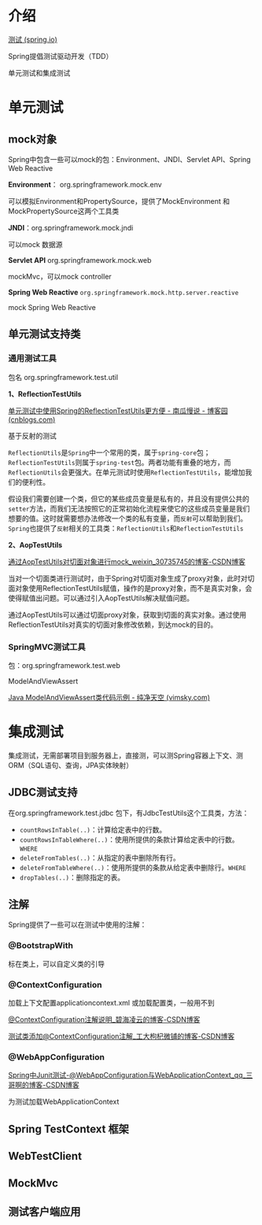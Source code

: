 # 介绍

[测试 (spring.io)](https://docs.spring.io/spring-framework/docs/current/reference/html/testing.html#testing-introduction)

Spring提倡测试驱动开发（TDD）

单元测试和集成测试

# 单元测试

## mock对象

Spring中包含一些可以mock的包：Environment、JNDI、Servlet API、Spring Web Reactive

**Environment**： org.springframework.mock.env

可以模拟Environment和PropertySource，提供了MockEnvironment 和 MockPropertySource这两个工具类

**JNDI**：org.springframework.mock.jndi

可以mock 数据源

**Servlet API**  org.springframework.mock.web

mockMvc，可以mock controller

**Spring Web Reactive**   `org.springframework.mock.http.server.reactive`

mock Spring Web Reactive 

## 单元测试支持类

### 通用测试工具

包名 org.springframework.test.util 

**1、ReflectionTestUtils**

[单元测试中使用Spring的ReflectionTestUtils更方便 - 南瓜慢说 - 博客园 (cnblogs.com)](https://www.cnblogs.com/larrydpk/p/12853451.html)

基于反射的测试

`ReflectionUtils`是`Spring`中一个常用的类，属于`spring-core`包；`ReflectionTestUtils`则属于`spring-test`包。两者功能有重叠的地方，而`ReflectionUtils`会更强大。在单元测试时使用`ReflectionTestUtils`，能增加我们的便利性。

假设我们需要创建一个类，但它的某些成员变量是私有的，并且没有提供公共的`setter`方法，而我们无法按照它的正常初始化流程来使它的这些成员变量是我们想要的值。这时就需要想办法修改一个类的私有变量，而`反射`可以帮助到我们。`Spring`也提供了`反射`相关的工具类：`ReflectionUtils`和`ReflectionTestUtils`

**2、AopTestUtils**

[ 通过AopTestUtils对切面对象进行mock_weixin_30735745的博客-CSDN博客](https://blog.csdn.net/weixin_30735745/article/details/98140037)

​	当对一个切面类进行测试时，由于Spring对切面对象生成了proxy对象，此时对切面对象使用ReflectionTestUtils赋值，操作的是proxy对象，而不是真实对象，会使得赋值出问题。可以通过引入AopTestUtils解决赋值问题。

​	通过AopTestUtils可以通过切面proxy对象，获取到切面的真实对象。通过使用ReflectionTestUtils对真实的切面对象修改依赖，到达mock的目的。

### SpringMVC测试工具

包：org.springframework.test.web

ModelAndViewAssert

[Java ModelAndViewAssert类代码示例 - 纯净天空 (vimsky.com)](https://vimsky.com/examples/detail/java-class-org.springframework.test.web.ModelAndViewAssert.html)

# 集成测试

集成测试，无需部署项目到服务器上，直接测，可以测Spring容器上下文、测ORM（SQL语句、查询，JPA实体映射）

## JDBC测试支持

在org.springframework.test.jdbc 包下，有JdbcTestUtils这个工具类，方法：

- `countRowsInTable(..)`：计算给定表中的行数。
- `countRowsInTableWhere(..)`：使用所提供的条款计算给定表中的行数。`WHERE`
- `deleteFromTables(..)`：从指定的表中删除所有行。
- `deleteFromTableWhere(..)`：使用所提供的条款从给定表中删除行。`WHERE`
- `dropTables(..)`：删除指定的表。

## 注解

Spring提供了一些可以在测试中使用的注解：

### @BootstrapWith

标在类上，可以自定义类的引导

### @ContextConfiguration

加载上下文配置applicationcontext.xml 或加载配置类，一般用不到

[ @ContextConfiguration注解说明_碧海凌云的博客-CSDN博客](https://blog.csdn.net/u012260238/article/details/87462366)

[测试类添加@ContextConfiguration注解_工大枸杞微铺的博客-CSDN博客](https://blog.csdn.net/weixin_45466462/article/details/114653521)



### @WebAppConfiguration

[Spring中Junit测试-@WebAppConfiguration与WebApplicationContext_qq_三哥啊的博客-CSDN博客](https://blog.csdn.net/qq_27579471/article/details/113725329)

为测试加载WebApplicationContext

## Spring TestContext 框架



## WebTestClient



## MockMvc



## 测试客户端应用